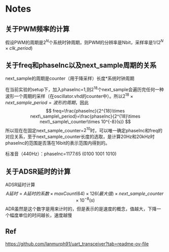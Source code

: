 # Notes

## 关于PWM频率的计算

假设PWM的周期是$2^N$个系统时钟周期，则PWM的分辨率是Nbit，采样率是$1/(2^N\times clk\_period)$

## 关于freq和phaseInc以及next_sample周期的关系

next_sample的周期是counter（用于降采样）长度*系统时钟周期

在当前实验的setup下，加入phaseInc=1,则$2^{18}$个next_sample会遍历完任何一种波形一个周期的采样（在oscillator.vhd的counter中）。所以$2^{18}\times next\_sample\_period=波形的周期$，因此
$$
freq=\frac{phaseInc}{2^{18}\times next\_sample\_period}=\frac{phaseInc}{2^{18}\times next\_sample\_counter\times 10^{-8}(s)}
$$
所以现在在固定next_sample_counter=$2^{10}$时，可以唯一确定phaseInc和freq的对应关系，至于next_sample_counter长度的选取，是计算20Hz和20kHz时phaseInc的范围是否落在16bit的表示范围内得到的。



标准音（440Hz）：phaseInc=1177.65 (0100 1001 1010)

## 关于ADSR延时的计算

ADSR延时计算
$$
A延时=A延时的系数\times maxCount(64)\times 126(最大值)\times next\_sample
\_counter \times10^{-8}(s)
$$
ADR虽然是这个数字是用来计时的，但是表示的是速度的概念，值越大，下降一个幅度单位的时间越长，速度越慢



## Ref

https://github.com/Ianmurph91/uart_transceiver?tab=readme-ov-file
